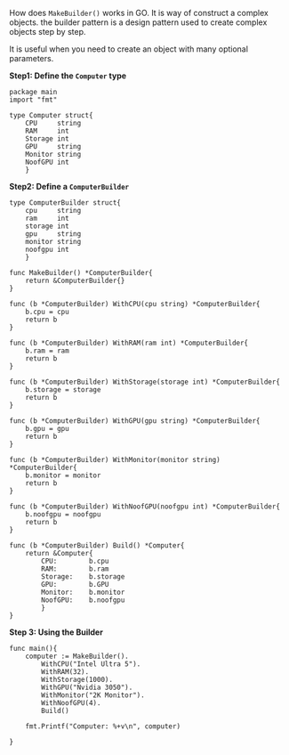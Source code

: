 How does `MakeBuilder()` works in GO.
It is way of construct a complex objects. the builder pattern is a design pattern used to create complex objects step by step.

It is useful when you need to create an object with many optional parameters.

**Step1: Define the `Computer` type**
``` 
package main 
import "fmt"

type Computer struct{
	CPU		string
	RAM		int
	Storage	int
	GPU		string
	Monitor	string
	NoofGPU	int
	}

```

**Step2: Define a `ComputerBuilder`**

```
type ComputerBuilder struct{
	cpu		string
	ram		int
	storage	int
	gpu		string
	monitor	string
	noofgpu	int
	}

func MakeBuilder() *ComputerBuilder{
	return &ComputerBuilder{}
}

func (b *ComputerBuilder) WithCPU(cpu string) *ComputerBuilder{
	b.cpu = cpu
	return b
}

func (b *ComputerBuilder) WithRAM(ram int) *ComputerBuilder{
	b.ram = ram
	return b
}

func (b *ComputerBuilder) WithStorage(storage int) *ComputerBuilder{
	b.storage = storage
	return b
}

func (b *ComputerBuilder) WithGPU(gpu string) *ComputerBuilder{
	b.gpu = gpu
	return b
}

func (b *ComputerBuilder) WithMonitor(monitor string) *ComputerBuilder{
	b.monitor = monitor
	return b
}

func (b *ComputerBuilder) WithNoofGPU(noofgpu int) *ComputerBuilder{
	b.noofgpu = noofgpu
	return b
}

func (b *ComputerBuilder) Build() *Computer{
	return &Computer{
		CPU:		b.cpu
		RAM:		b.ram
		Storage:	b.storage
		GPU:		b.GPU
		Monitor:	b.monitor
		NoofGPU:	b.noofgpu
		}
}

```

**Step 3: Using the Builder**

```
func main(){
	computer := MakeBuilder().
		WithCPU("Intel Ultra 5").
		WithRAM(32).
		WithStorage(1000).
		WithGPU("Nvidia 3050").
		WithMonitor("2K Monitor").
		WithNoofGPU(4).
		Build()

	fmt.Printf("Computer: %+v\n", computer)

}
```


